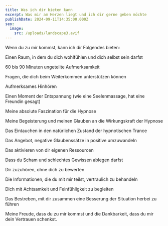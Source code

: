 ```yaml
---
title: Was ich dir bieten kann
excerpt: Was mir am Herzen liegt und ich dir gerne geben möchte
publishDate: 2024-09-11T14:35:00.000Z
seo:
  image:
    src: /uploads/landscape3.avif
---
```

Wenn du zu mir kommst, kann ich dir Folgendes bieten:

Einen Raum, in dem du dich wohlfühlen und dich selbst sein darfst

60 bis 90 Minuten ungeteilte Aufmerksamkeit

Fragen, die dich beim Weiterkommen unterstützen können

Aufmerksames Hinhören

Einen Moment der Entspannung (wie eine Seelenmassage, hat eine Freundin gesagt)

Meine absolute Faszination für die Hypnose

Meine Begeisterung und meinen Glauben an die Wirkungskraft der Hypnose

Das Eintauchen in den natürlichen Zustand der hypnotischen Trance

Das Angebot, negative Glaubenssätze in positive umzuwandeln

Das aktivieren von dir eigenen Ressourcen

Dass du Scham und schlechtes Gewissen ablegen darfst

Dir zuzuhören, ohne dich zu bewerten

Die Informationen, die du mit mir teilst, vertraulich zu behandeln

Dich mit Achtsamkeit und Feinfühligkeit zu begleiten

Das Bestreben, mit dir zusammen eine Besserung der Situation herbei zu führen

Meine Freude, dass du zu mir kommst und die Dankbarkeit, dass du mir dein Vertrauen schenkst.
